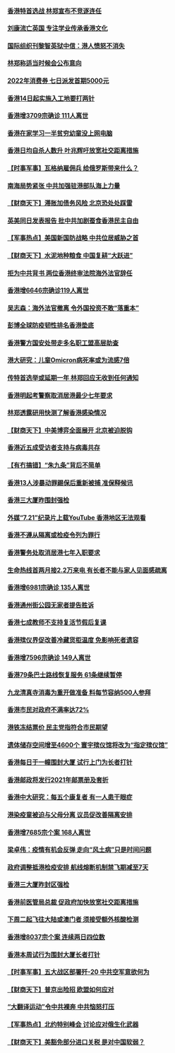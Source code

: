#### [香港特首选战 林郑宣布不竞逐连任](../pages/nsc415/n13697545.md?t=04060305) 
#### [刘康流亡英国 专注学业传承香港文化](../pages/nsc415/n13697525.md?t=04060305) 
#### [国际组织刊黎智英狱中信：港人愤怒不消失](../pages/nsc415/n13696138.md?t=04060305) 
#### [林郑称适当时候会公布意向](../pages/nsc415/n13693650.md?t=04060305) 
#### [2022年消费券 七日派发首期5000元](../pages/nsc415/n13693618.md?t=04060305) 
#### [香港14日起实施入工地要打两针](../pages/nsc415/n13693580.md?t=04060305) 
#### [香港增3709宗确诊 111人离世](../pages/nsc415/n13693539.md?t=04060305) 
#### [香港在家学习一半贫穷幼童没上网电脑](../pages/nsc415/n13693536.md?t=04060305) 
#### [香港日均自杀人数升 叶兆辉吁放宽社交距离措施](../pages/nsc415/n13693518.md?t=04060305) 
#### [【时事军事】瓦格纳雇佣兵 给俄罗斯带来什么？](../pages/nsc415/n13691307.md?t=04060305) 
#### [南海局势紧张 中共加强驻港部队海上力量](../pages/nsc415/n13692721.md?t=04060305) 
#### [【财商天下】滞胀加债务风险 北京恐处处踩雷](../pages/nsc415/n13691270.md?t=04060305) 
#### [英美同日发表报告 批中共加剧蚕食香港民主自由](../pages/nsc415/n13691287.md?t=04060305) 
#### [【军事热点】美国新国防战略 中共位居威胁之首](../pages/nsc415/n13689428.md?t=04060305) 
#### [【财商天下】水泥地种粮食 中国复耕“大跃进”](../pages/nsc415/n13689405.md?t=04060305) 
#### [拒为中共背书 两位香港终审法院海外法官辞任](../pages/nsc415/n13688240.md?t=04060305) 
#### [香港增6646宗确诊119人离世](../pages/nsc415/n13687579.md?t=04060305) 
#### [吴志森：海外法官撤离 令外国投资不敢“落重本”](../pages/nsc415/n13687539.md?t=04060305) 
#### [彭博全球防疫韧性排名香港垫底](../pages/nsc415/n13687518.md?t=04060305) 
#### [香港警方国安处带走多名职工盟高层助查](../pages/nsc415/n13687516.md?t=04060305) 
#### [港大研究：儿童Omicron病死率或为流感7倍](../pages/nsc415/n13687505.md?t=04060305) 
#### [传特首选举或延期一年 林郑回应无收到任何通知](../pages/nsc415/n13687498.md?t=04060305) 
#### [香港明起考警察取消居港最少七年要求](../pages/nsc415/n13687469.md?t=04060305) 
#### [林郑透露研用快测了解香港感染情况](../pages/nsc415/n13687475.md?t=04060305) 
#### [【财商天下】中美博弈全面展开 北京被迫脱钩](../pages/nsc415/n13686982.md?t=04060305) 
#### [香港近五成受访者支持与病毒共存](../pages/nsc415/n13687317.md?t=04060305) 
#### [【有冇搞错】“朱九条”背后不简单](../pages/nsc415/n13684635.md?t=04060305) 
#### [香港13人涉暴动罪踢保后重新被捕 准保释候讯](../pages/nsc415/n13684665.md?t=04060305) 
#### [香港三大厦昨围封强检](../pages/nsc415/n13684643.md?t=04060305) 
#### [外媒“7.21”纪录片上载YouTube 香港地区无法观看](../pages/nsc415/n13684615.md?t=04060305) 
#### [香港不遵从隔离或检疫令列为罪行](../pages/nsc415/n13684608.md?t=04060305) 
#### [香港警务处取消居港七年入职要求](../pages/nsc415/n13684599.md?t=04060305) 
#### [生命热线首两月接2.2万来电 有长者不能与家人见面感疏离](../pages/nsc415/n13684517.md?t=04060305) 
#### [香港增6981宗确诊 135人离世](../pages/nsc415/n13684484.md?t=04060305) 
#### [香港通州街公园无家者提告胜诉](../pages/nsc415/n13682091.md?t=04060305) 
#### [香港七成教师不支持复活节假后复课](../pages/nsc415/n13682085.md?t=04060305) 
#### [香港殡仪界促改善冷藏货柜温度 免影响死者遗容](../pages/nsc415/n13682076.md?t=04060305) 
#### [香港增7596宗确诊 149人离世](../pages/nsc415/n13682073.md?t=04060305) 
#### [香港79条巴士路线恢复服务 61条继续暂停](../pages/nsc415/n13682060.md?t=04060305) 
#### [九龙清真寺消毒为重开做准备 料每节容纳500人参拜](../pages/nsc415/n13682006.md?t=04060305) 
#### [香港市民对政府不满率达72%](../pages/nsc415/n13681986.md?t=04060305) 
#### [港铁冻结票价 民主党指符合市民期望](../pages/nsc415/n13679853.md?t=04060305) 
#### [遗体储存空间增至4600个 寰宇殡仪馆将改为“指定殡仪馆”](../pages/nsc415/n13679831.md?t=04060305) 
#### [香港每日于一幢围封大厦 试行上门为长者打针](../pages/nsc415/n13679819.md?t=04060305) 
#### [香港邮政将发行2021年邮票册及套折](../pages/nsc415/n13679808.md?t=04060305) 
#### [香港中大研究：每五个康复者 有一人患干眼症](../pages/nsc415/n13679790.md?t=04060305) 
#### [港染疫童被迫与父母分离 议员促改善隔离安排](../pages/nsc415/n13679758.md?t=04060305) 
#### [香港增7685宗个案 168人离世](../pages/nsc415/n13679714.md?t=04060305) 
#### [梁卓伟：疫情有机会反弹 走向“风土病”只是时间问题](../pages/nsc415/n13677288.md?t=04060305) 
#### [政府调整抵港检疫安排 航线熔断机制禁飞期减至7天](../pages/nsc415/n13677268.md?t=04060305) 
#### [香港三大厦昨封区强检](../pages/nsc415/n13677116.md?t=04060305) 
#### [香港前医管局总裁 促政府加快放宽社交距离措施](../pages/nsc415/n13677105.md?t=04060305) 
#### [下周二起飞往大陆或澳门者 须接受额外核酸检测](../pages/nsc415/n13677085.md?t=04060305) 
#### [香港增8037宗个案 连续两日四位数](../pages/nsc415/n13677068.md?t=04060305) 
#### [香港本周试行为围封大厦长者打针](../pages/nsc415/n13677053.md?t=04060305) 
#### [【时事军事】五大战区部署歼-20 中共空军意欲何为](../pages/nsc415/n13675009.md?t=04060305) 
#### [【财商天下】普京出险招 欧盟如何应对](../pages/nsc415/n13674994.md?t=04060305) 
#### [“大翻译运动”令中共裸奔 中共恼怒打压](../pages/nsc415/n13674838.md?t=04060305) 
#### [【军事热点】北约特别峰会 讨论应对俄生化武器](../pages/nsc415/n13673936.md?t=04060305) 
#### [【财商天下】美豁免部分进口关税 是对中国软弱？](../pages/nsc415/n13673298.md?t=04060305) 
